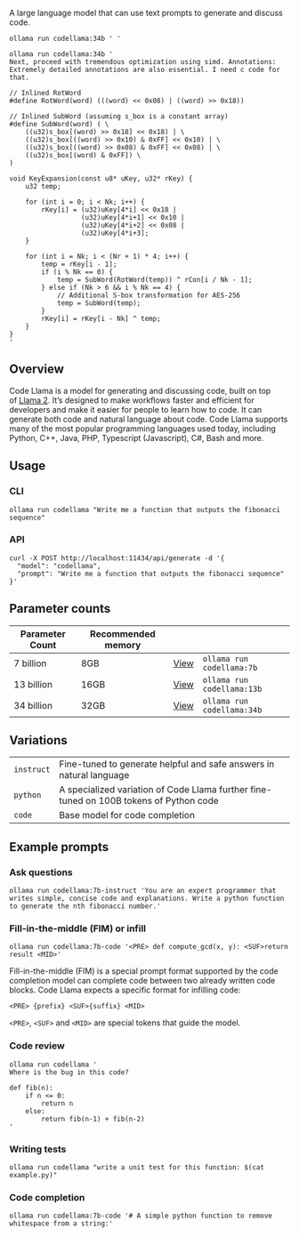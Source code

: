 A large language model that can use text prompts to generate and discuss code.

```
ollama run codellama:34b ' '
```

```
ollama run codellama:34b '
Next, proceed with tremendous optimization using simd. Annotations: Extremely detailed annotations are also essential. I need c code for that.

// Inlined RotWord
#define RotWord(word) (((word) << 0x08) | ((word) >> 0x18))

// Inlined SubWord (assuming s_box is a constant array)
#define SubWord(word) ( \
    ((u32)s_box[(word) >> 0x18] << 0x18) | \
    ((u32)s_box[((word) >> 0x10) & 0xFF] << 0x10) | \
    ((u32)s_box[((word) >> 0x08) & 0xFF] << 0x08) | \
    ((u32)s_box[(word) & 0xFF]) \
)

void KeyExpansion(const u8* uKey, u32* rKey) {
	u32 temp;
	
	for (int i = 0; i < Nk; i++) {
        rKey[i] = (u32)uKey[4*i] << 0x18 | 
                  (u32)uKey[4*i+1] << 0x10 | 
                  (u32)uKey[4*i+2] << 0x08 | 
                  (u32)uKey[4*i+3];
    }
    
    for (int i = Nk; i < (Nr + 1) * 4; i++) {
        temp = rKey[i - 1];
        if (i % Nk == 0) {
            temp = SubWord(RotWord(temp)) ^ rCon[i / Nk - 1];
        } else if (Nk > 6 && i % Nk == 4) {
            // Additional S-box transformation for AES-256
            temp = SubWord(temp);
        }
        rKey[i] = rKey[i - Nk] ^ temp;
    }
}
'
```
## Overview

Code Llama is a model for generating and discussing code, built on top of [Llama 2](https://ollama.ai/library/llama2). It’s designed to make workflows faster and efficient for developers and make it easier for people to learn how to code. It can generate both code and natural language about code. Code Llama supports many of the most popular programming languages used today, including Python, C++, Java, PHP, Typescript (Javascript), C#, Bash and more.

## Usage

### CLI

```
ollama run codellama "Write me a function that outputs the fibonacci sequence"
```

### API

```
curl -X POST http://localhost:11434/api/generate -d '{
  "model": "codellama",
  "prompt": "Write me a function that outputs the fibonacci sequence"
}'
```

## Parameter counts

|Parameter Count|Recommended memory|||
|---|---|---|---|
|7 billion|8GB|[View](https://ollama.ai/library/codellama:7b)|`ollama run codellama:7b`|
|13 billion|16GB|[View](https://ollama.ai/library/codellama:13b)|`ollama run codellama:13b`|
|34 billion|32GB|[View](https://ollama.ai/library/codellama:34b)|`ollama run codellama:34b`|

## Variations

|||
|---|---|
|`instruct`|Fine-tuned to generate helpful and safe answers in natural language|
|`python`|A specialized variation of Code Llama further fine-tuned on 100B tokens of Python code|
|`code`|Base model for code completion|

## Example prompts

### Ask questions

```
ollama run codellama:7b-instruct 'You are an expert programmer that writes simple, concise code and explanations. Write a python function to generate the nth fibonacci number.'
```

### Fill-in-the-middle (FIM) or infill

```
ollama run codellama:7b-code '<PRE> def compute_gcd(x, y): <SUF>return result <MID>'
```

Fill-in-the-middle (FIM) is a special prompt format supported by the code completion model can complete code between two already written code blocks. Code Llama expects a specific format for infilling code:

```
<PRE> {prefix} <SUF>{suffix} <MID>
```

`<PRE>`, `<SUF>` and `<MID>` are special tokens that guide the model.

### Code review

```
ollama run codellama '
Where is the bug in this code?

def fib(n):
    if n <= 0:
        return n
    else:
        return fib(n-1) + fib(n-2)
'
```

### Writing tests

```
ollama run codellama "write a unit test for this function: $(cat example.py)"
```

### Code completion

```
ollama run codellama:7b-code '# A simple python function to remove whitespace from a string:'
```